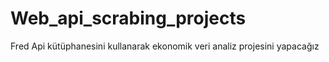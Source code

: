 # Web_api_scrabing_projects
Fred Api kütüphanesini kullanarak ekonomik veri analiz projesini yapacağız
